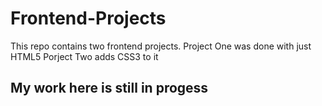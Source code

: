 # Frontend-Projects
This repo contains two frontend projects. 
Project  One was done with just HTML5 
Porject Two adds CSS3 to it

## My work here is still in progess
